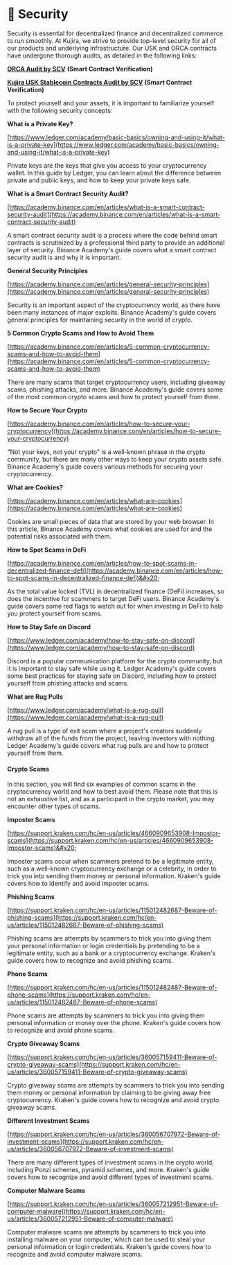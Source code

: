 # 🔐 Security

Security is essential for decentralized finance and decentralized commerce to run smoothly. At Kujira, we strive to provide top-level security for all of our products and underlying infrastructure. Our USK and ORCA contracts have undergone thorough audits, as detailed in the following links:

[**ORCA Audit by SCV**](https://assets.kujira.app/kujira-orca-audit-1-0.pdf) **(Smart Contract Verification)**

[**Kujira USK Stablecoin Contracts Audit by SCV**](https://github.com/SCV-Security/PublicReports/blob/main/Kujira/stable-USK/Kujira%20-%20USK%20Stablecoin%20Contracts%20-%20Audit%20Report%20v1.0.pdf) **(Smart Contract Verification)**

To protect yourself and your assets, it is important to familiarize yourself with the following security concepts:

**What is a Private Key?**

[https://www.ledger.com/academy/basic-basics/owning-and-using-it/what-is-a-private-key](https://www.ledger.com/academy/basic-basics/owning-and-using-it/what-is-a-private-key)

Private keys are the keys that give you access to your cryptocurrency wallet. In this guide by Ledger, you can learn about the difference between private and public keys, and how to keep your private keys safe.

**What is a Smart Contract Security Audit?**

[https://academy.binance.com/en/articles/what-is-a-smart-contract-security-audit](https://academy.binance.com/en/articles/what-is-a-smart-contract-security-audit)

A smart contract security audit is a process where the code behind smart contracts is scrutinized by a professional third party to provide an additional layer of security. Binance Academy's guide covers what a smart contract security audit is and why it is important.

**General Security Principles**

[https://academy.binance.com/en/articles/general-security-principles](https://academy.binance.com/en/articles/general-security-principles)

Security is an important aspect of the cryptocurrency world, as there have been many instances of major exploits. Binance Academy's guide covers general principles for maintaining security in the world of crypto.

**5 Common Crypto Scams and How to Avoid Them**

[https://academy.binance.com/en/articles/5-common-cryptocurrency-scams-and-how-to-avoid-them](https://academy.binance.com/en/articles/5-common-cryptocurrency-scams-and-how-to-avoid-them)

There are many scams that target cryptocurrency users, including giveaway scams, phishing attacks, and more. Binance Academy's guide covers some of the most common crypto scams and how to protect yourself from them.

**How to Secure Your Crypto**

[https://academy.binance.com/en/articles/how-to-secure-your-cryptocurrency](https://academy.binance.com/en/articles/how-to-secure-your-cryptocurrency)

"Not your keys, not your crypto" is a well-known phrase in the crypto community, but there are many other ways to keep your crypto assets safe. Binance Academy's guide covers various methods for securing your cryptocurrency.

**What are Cookies?**

[https://academy.binance.com/en/articles/what-are-cookies](https://academy.binance.com/en/articles/what-are-cookies)

Cookies are small pieces of data that are stored by your web browser. In this article, Binance Academy covers what cookies are used for and the potential risks associated with them.

**How to Spot Scams in DeFi**

[https://academy.binance.com/en/articles/how-to-spot-scams-in-decentralized-finance-defi](https://academy.binance.com/en/articles/how-to-spot-scams-in-decentralized-finance-defi)&#x20;

As the total value locked (TVL) in decentralized finance (DeFi) increases, so does the incentive for scammers to target DeFi users. Binance Academy's guide covers some red flags to watch out for when investing in DeFi to help you protect yourself from scams.

**How to Stay Safe on Discord**

[https://www.ledger.com/academy/how-to-stay-safe-on-discord](https://www.ledger.com/academy/how-to-stay-safe-on-discord)

Discord is a popular communication platform for the crypto community, but it is important to stay safe while using it. Ledger Academy's guide covers some best practices for staying safe on Discord, including how to protect yourself from phishing attacks and scams.

**What are Rug Pulls**

[https://www.ledger.com/academy/what-is-a-rug-pull](https://www.ledger.com/academy/what-is-a-rug-pull)

A rug pull is a type of exit scam where a project's creators suddenly withdraw all of the funds from the project, leaving investors with nothing. Ledger Academy's guide covers what rug pulls are and how to protect yourself from them.

#### Crypto Scams

In this section, you will find six examples of common scams in the cryptocurrency world and how to best avoid them. Please note that this is not an exhaustive list, and as a participant in the crypto market, you may encounter other types of scams.

**Imposter Scams**

[https://support.kraken.com/hc/en-us/articles/4660909653908-Impostor-scams](https://support.kraken.com/hc/en-us/articles/4660909653908-Impostor-scams)&#x20;

Imposter scams occur when scammers pretend to be a legitimate entity, such as a well-known cryptocurrency exchange or a celebrity, in order to trick you into sending them money or personal information. Kraken's guide covers how to identify and avoid imposter scams.

**Phishing Scams**

[https://support.kraken.com/hc/en-us/articles/115012482687-Beware-of-phishing-scams](https://support.kraken.com/hc/en-us/articles/115012482687-Beware-of-phishing-scams)

Phishing scams are attempts by scammers to trick you into giving them your personal information or login credentials by pretending to be a legitimate entity, such as a bank or a cryptocurrency exchange. Kraken's guide covers how to recognize and avoid phishing scams.

**Phone Scams**

[https://support.kraken.com/hc/en-us/articles/115012482487-Beware-of-phone-scams](https://support.kraken.com/hc/en-us/articles/115012482487-Beware-of-phone-scams)

Phone scams are attempts by scammers to trick you into giving them personal information or money over the phone. Kraken's guide covers how to recognize and avoid phone scams.

**Crypto Giveaway Scams**

[https://support.kraken.com/hc/en-us/articles/360057159411-Beware-of-crypto-giveaway-scams](https://support.kraken.com/hc/en-us/articles/360057159411-Beware-of-crypto-giveaway-scams)

Crypto giveaway scams are attempts by scammers to trick you into sending them money or personal information by claiming to be giving away free cryptocurrency. Kraken's guide covers how to recognize and avoid crypto giveaway scams.

**Different Investment Scams**

[https://support.kraken.com/hc/en-us/articles/360056707972-Beware-of-investment-scams](https://support.kraken.com/hc/en-us/articles/360056707972-Beware-of-investment-scams)

There are many different types of investment scams in the crypto world, including Ponzi schemes, pyramid schemes, and more. Kraken's guide covers how to recognize and avoid different types of investment scams.

**Computer Malware Scams**

[https://support.kraken.com/hc/en-us/articles/360057212951-Beware-of-computer-malware](https://support.kraken.com/hc/en-us/articles/360057212951-Beware-of-computer-malware)

Computer malware scams are attempts by scammers to trick you into installing malware on your computer, which can be used to steal your personal information or login credentials. Kraken's guide covers how to recognize and avoid computer malware scams.

